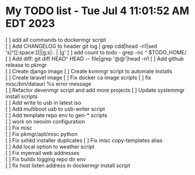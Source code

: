 # My TODO list  -  Tue Jul  4 11:01:52 AM EDT 2023

[ ] add all commands to dockermgr script  
[ ] Add CHANGELOG to header git log | grep cdd|head -n1|sed 's|^[[:space:]]||g;s|:. | |g'
[ ] add count to todo - grep -nc ^ $TODO_HOME/  
[ ] Add diff: git diff HEAD^ HEAD -- file|grep '@@'|head -n1
[ ] Add github release to pkmgr  
[ ] Create django image
[ ] Create kvmmgr script to automate installs  
[ ] Create laravel image
[ ] Fix docker ca image scripts
[ ] fix misc/bin/datauri %s error message  
[ ] Refactor devenmgr script and add more projects
[ ] Update systemmgr install scripts  
[ ] Add write to usb in latest iso  
[ ] Add multiboot usb to usb-writer script  
[ ] Add template repo env to gen-* scripts  
[ ] work on neovim configuration  
[ ] Fix misc  
[ ] Fix pkmgr/apt/misc python  
[ ] Fix sxhkd installer duplicates
[ ] Fix misc copy-templates alias  
[ ] Add local option to weather script  
[ ] Fix myemail web addresses  
[ ] Fix buildx logging repo dir env  
[ ] fix host listen address in dockermgr install script   
